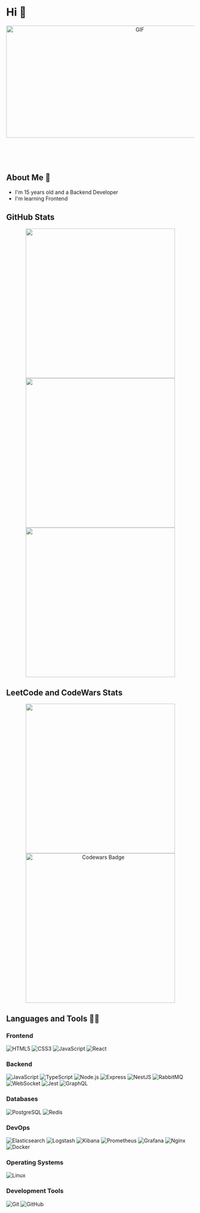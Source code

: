 # Hi 👋

<div align="center">
  <img height="300" width="700" alt="GIF" align="center" src="https://i.pinimg.com/originals/77/ca/a3/77caa32884d735d439ade45ba37feaf2.gif">
</div>

<br/><br/><br/>

## About Me 💬
- I'm 15 years old and a Backend  Developer
- I'm learning Frontend

## GitHub Stats
<div align="center">
  <img style="width: 400px" src="https://streak-stats.demolab.com/?user=AkmalIT&theme=dark" />
</div>
<div align="center">
  <img style="width: 400px" src="https://github-readme-stats.vercel.app/api?username=AkmalIT&show=prs_merged,prs_merged_percentage&hide=issues,contribs&show_icons=true&theme=dark" />
</div>
<div align="center">
  <img style="width: 400px" src="https://github-readme-stats.vercel.app/api/top-langs/?username=AkmalIT&locale=en&custom_title=Top%20Languages&theme=dark" />
</div>

## LeetCode and CodeWars Stats
<div align="center">
  <img style="width: 400px" src="https://leetcode-stats.vercel.app/api?username=AkmalRustamov09&theme=dark" />
</div>

<div align="center">
  <img style="width: 400px" src="https://www.codewars.com/users/akmalitshnikgoda/badges/large" alt="Codewars Badge">
</div>

## Languages and Tools 👨‍💻

### Frontend 
![HTML5](https://img.shields.io/badge/HTML5-E34F26?style=for-the-badge&logo=html5&logoColor=white)
![CSS3](https://img.shields.io/badge/CSS3-1572B6?style=for-the-badge&logo=css3&logoColor=white)
![JavaScript](https://img.shields.io/badge/JavaScript-F7DF1E?style=for-the-badge&logo=javascript&logoColor=black)
![React](https://img.shields.io/badge/React-61DAFB?style=for-the-badge&logo=react&logoColor=black)


### Backend
![JavaScript](https://img.shields.io/badge/JavaScript-F7DF1E?style=for-the-badge&logo=javascript&logoColor=black)
![TypeScript](https://img.shields.io/badge/TypeScript-3178C6?style=for-the-badge&logo=typescript&logoColor=white)
![Node.js](https://img.shields.io/badge/Node.js-339933?style=for-the-badge&logo=node.js&logoColor=white)
![Express](https://img.shields.io/badge/Express-000000?style=for-the-badge&logo=express&logoColor=white)
![NestJS](https://img.shields.io/badge/NestJS-E0234E?style=for-the-badge&logo=nestjs&logoColor=white)
![RabbitMQ](https://img.shields.io/badge/RabbitMQ-FF6600?style=for-the-badge&logo=rabbitmq&logoColor=white)
![WebSocket](https://img.shields.io/badge/WebSocket-010101?style=for-the-badge&logo=websocket&logoColor=white)
![Jest](https://img.shields.io/badge/Jest-C21325?style=for-the-badge&logo=jest&logoColor=white)
![GraphQL](https://img.shields.io/badge/GraphQL-E10098?style=for-the-badge&logo=graphql&logoColor=white)

### Databases
![PostgreSQL](https://img.shields.io/badge/PostgreSQL-4169E1?style=for-the-badge&logo=postgresql&logoColor=white)
![Redis](https://img.shields.io/badge/Redis-DC382D?style=for-the-badge&logo=redis&logoColor=white)

### DevOps
![Elasticsearch](https://img.shields.io/badge/Elasticsearch-005571?style=for-the-badge&logo=elasticsearch&logoColor=white)
![Logstash](https://img.shields.io/badge/Logstash-005571?style=for-the-badge&logo=logstash&logoColor=white)
![Kibana](https://img.shields.io/badge/Kibana-005571?style=for-the-badge&logo=kibana&logoColor=white)
![Prometheus](https://img.shields.io/badge/Prometheus-E6522C?style=for-the-badge&logo=prometheus&logoColor=white)
![Grafana](https://img.shields.io/badge/Grafana-F46800?style=for-the-badge&logo=grafana&logoColor=white)
![Nginx](https://img.shields.io/badge/Nginx-009639?style=for-the-badge&logo=nginx&logoColor=white)
![Docker](https://img.shields.io/badge/Docker-2496ED?style=for-the-badge&logo=docker&logoColor=white)

### Operating Systems
![Linux](https://img.shields.io/badge/Linux-FCC624?style=for-the-badge&logo=linux&logoColor=black)

### Development Tools
![Git](https://img.shields.io/badge/Git-F05032?style=for-the-badge&logo=git&logoColor=white)
![GitHub](https://img.shields.io/badge/GitHub-181717?style=for-the-badge&logo=github&logoColor=white)


<br/><br/><br/>
